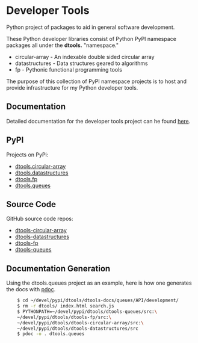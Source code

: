 # Developer Tools

Python project of packages to aid in general software development.

These Python developer libraries consist of Python PyPI namespace
packages all under the **dtools.** "namespace."

- circular-array - An indexable double sided circular array
- datastructures - Data structures geared to algorithms
- fp - Pythonic functional programming tools

The purpose of this collection of PyPI namespace projects is to host
and provide infrastructure for my Python developer tools.

## Documentation

Detailed documentation for the developer tools project can he found
[here](https://grscheller.github.io/dtools-docs/).

## PyPI

Projects on PyPi:

- [dtools.circular-array](https://pypi.org/project/dtools.circular-array/)
- [dtools.datastructures](https://pypi.org/project/dtools.datastructures/)
- [dtools.fp](https://pypi.org/project/dtools.fp/)
- [dtools.queues](https://pypi.org/project/dtools.queues/)

## Source Code

GitHub source code repos:

- [dtools-circular-array](https://github.com/grscheller/dtools-circular-array/)
- [dtools-datastructures](https://github.com/grscheller/dtools-datastructures/)
- [dtools-fp](https://github.com/grscheller/dtools-fp/)
- [dtools-queues](https://github.com/grscheller/dtools-queues/)

## Documentation Generation

Using the dtools.queues project as an example, here is how one generates the
docs with [pdoc](https://pypi.org/project/pdoc/).

```bash
    $ cd ~/devel/pypi/dtools/dtools-docs/queues/API/development/
    $ rm -r dtools/ index.html search.js
    $ PYTHONPATH=~/devel/pypi/dtools/dtools-queues/src:\
    ~/devel/pypi/dtools/dtools-fp/src:\
    ~/devel/pypi/dtools/dtools-circular-array/src:\
    ~/devel/pypi/dtools/dtools-datastructures/src
    $ pdoc -o . dtools.queues
```
